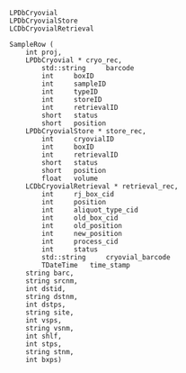    LPDbCryovial
    LPDbCryovialStore
    LCDbCryovialRetrieval

    SampleRow (
        int proj, 
        LPDbCryovial * cryo_rec, 
            std::string     barcode
            int     boxID
            int     sampleID
            int     typeID
            int     storeID
            int     retrievalID
            short   status
            short   position
        LPDbCryovialStore * store_rec, 
            int     cryovialID
            int     boxID
            int     retrievalID
            short   status
            short   position
            float   volume
        LCDbCryovialRetrieval * retrieval_rec, 
            int     rj_box_cid
            int     position
            int     aliquot_type_cid
            int     old_box_cid
            int     old_position
            int     new_position
            int     process_cid
            int     status
            std::string     cryovial_barcode
            TDateTime   time_stamp
        string barc, 
        string srcnm, 
        int dstid, 
        string dstnm, 
        int dstps, 
        string site, 
        int vsps, 
        string vsnm, 
        int shlf, 
        int stps, 
        string stnm, 
        int bxps)
